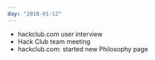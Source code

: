 ```yaml
---
day: "2018-01-12"
---
```


* hackclub.com user interview
* Hack Club team meeting
* hackclub.com: started new Philosophy page